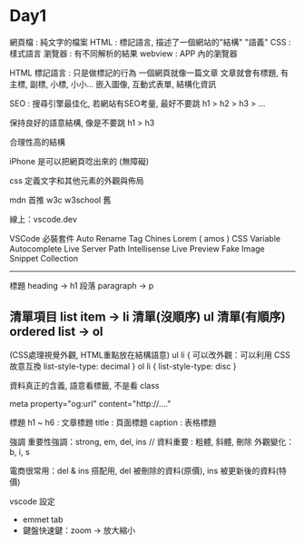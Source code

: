 # Day1

網頁檔 : 純文字的檔案
HTML : 標記語言, 描述了一個網站的"結構" "語義"
CSS : 樣式語言
瀏覽器 : 有不同解析的結果
webview : APP 內的瀏覽器

HTML
標記語言 : 只是做標記的行為
一個網頁就像一篇文章
文章就會有標題, 有主標, 副標, 小標, 小小...
嵌入圖像, 互動式表單, 結構化資訊

SEO : 搜尋引擎最佳化, 若網站有SEO考量, 最好不要跳 h1 > h2 > h3 > ...

保持良好的語意結構, 像是不要跳 h1 > h3

合理性高的結構

iPhone 是可以把網頁唸出來的 (無障礙)

css 定義文字和其他元素的外觀與佈局

mdn 首推
w3c
w3school 舊

線上：vscode.dev

VSCode 必裝套件
Auto Rename Tag
Chines Lorem ( amos )
CSS Variable Autocomplete
Live Server
Path Intellisense
Live Preview
Fake Image Snippet Collection

---
標題 heading -> h1
段落 paragraph -> p

清單項目 list item -> li
清單(沒順序) ul 
清單(有順序) ordered list -> ol
---
 (CSS處理視覺外觀, HTML重點放在結構語意)
ul li {
可以改外觀：可以利用 CSS 故意互換
  list-style-type: decimal
}
ol li {
  list-style-type: disc
}

資料真正的含義, 語意看標籤, 不是看 class

meta property="og:url" content="http://...."

標題
h1 ~ h6 : 文章標題
title : 頁面標題
caption : 表格標題


強調
重要性強調：strong, em, del, ins // 資料重要 : 粗體, 斜體, 刪除
外觀變化：b, i, s

電商很常用：del & ins 搭配用, del 被刪除的資料(原價),  ins 被更新後的資料(特價)

vscode 設定
- emmet tab
- 鍵盤快速鍵：zoom -> 放大縮小

